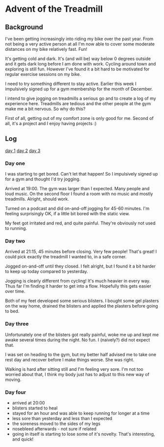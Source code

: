 # Advent of the Treadmill

## Background 
I've been getting increasingly into riding my bike over 
the past year. From not being a very active person at 
all I'm now able to cover some moderate distances on my 
bike relatively fast. Fun! 

It's getting cold and dark. It's (and will be) way 
below 0 degrees outside and it gets dark long before 
I am done with work. Cycling around town and exploring 
is still fun. However I've found it a bit hard to 
be motivated for regular exercise sessions on my bike. 

I need to try something different to stay active. 
Earlier this week I impulsively signed up for a gym 
membership for the month of December. 

I intend to give jogging on treadmills a serious go
and to create a log of my experience here. 
Treadmills are tedious and the other people at the 
gym make me a bit nervous. So why do this? 

First of all, getting out of my comfort zone is 
only good for me. Second of all, it's a project
and I enjoy having projects :) 



## Log 
[day 1](#day-one)
[day 2](#day-two)
[day 3](#day-three)

### Day one 
I was starting to get bored. Can't let that happen!
So I impulsively signed up for a gym and thought I'd 
try jogging. 

Arrived at 19:00. The gym was larger than I expected.
Many people and loud music. On the second floor I 
found a room with no music and mostly treadmills.
Alright, should work. 

Turned on a podcast and did on-and-off jogging for 
45-60 minutes. I'm feeling surprisingly OK, if a 
little bit bored with the static view. 

My feet got irritated and red, and quite painful.
They're obviously not used to running.


### Day two 
Arrived at 21:15, 45 minutes before closing. 
Very few people! That's great! I could pick
exactly the treadmill I wanted to, in a safe 
corner. 

Jogged on-and-off until they closed. 
I felt alright, but I found it a bit harder to 
keep up today compared to yesterday.

Jogging is clearly different from cycling!
It's much heavier in every way. Thus far 
I'm finding it harder to get into a flow. 
Hopefully this gets easier over time. 

Both of my feet developed some serious blisters.
I bought some gel plasters on the way home, 
drained the blisters and applied the plasters 
before going to bed. 


### Day three 
Unfortunately one of the blisters got really painful, 
woke me up and kept me awake several times during the 
night. No fun. I (naively?) did not expect that. 

I was set on heading to the gym, but my better 
half advised me to take one rest day and recover before 
I make things worse. She was right. 

Walking is hard after sitting still and I'm feeling 
very sore. I'm not too worried about that, I think 
my body just has to adjust to this new way of moving. 


### Day four 
- arrived at 20:00 
- blisters started to heal
- stayed for an hour and was able to keep running for longer at a time 
- less sore than yesterday and less than I expected
- the soreness moved to the sides of my legs
- nosebleed afterwards - not sure if related 
- going in itself is starting to lose some of it's novelty. That's interesting, and quick!